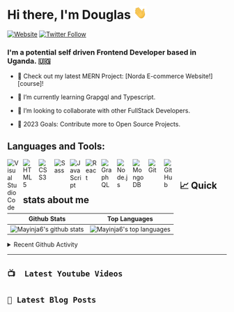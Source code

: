 # Hi there, I'm Douglas  <img src="./wave.gif" width="30px" height="30px" />
[![Website](https://img.shields.io/website?label=Portfolio%20Website&style=for-the-badge&url=https%3A%2F%2FPortifolio-Website)](https://Mayinja6.giyhub.io/Mayinja6)
[![Twitter Follow](https://img.shields.io/twitter/follow/Mayinja6?color=1DA1F2&logo=twitter&style=for-the-badge)](https://twitter.com/intent/follow?original_referer=https%3A%2F%2Fgithub.com%2FMayinja6&screen_name=Mayinja6)

### I'm a potential self driven Frontend Developer based in Uganda. :uganda:

- 🔭 Check out my latest MERN Project: [Norda E-commerce Website!][course]!

- 🌱 I’m currently learning Grapgql and Typescript.

- 👯 I’m looking to collaborate with other FullStack Developers.

- 🥅 2023 Goals: Contribute more to Open Source Projects.

## Languages and Tools:

<img align="left" alt="Visual Studio Code" width="26px" src="https://cdn.jsdelivr.net/gh/devicons/devicon/icons/vscode/vscode-original.svg" style="padding-right:10px;" />

<img align="left" alt="HTML5" width="26px" src="https://cdn.jsdelivr.net/gh/devicons/devicon/icons/html5/html5-original.svg" style="padding-right:10px;" />

<img align="left" alt="CSS3" width="26px" src="https://cdn.jsdelivr.net/gh/devicons/devicon/icons/css3/css3-original.svg" style="padding-right:10px;" />

<img align="left" alt="Sass" width="26px" src="https://cdn.jsdelivr.net/gh/devicons/devicon/icons/sass/sass-original.svg" style="padding-right:10px;" />

<img align="left" alt="JavaScript" width="26px" src="https://cdn.jsdelivr.net/gh/devicons/devicon/icons/javascript/javascript-original.svg" style="padding-right:10px;" />

<img align="left" alt="React" width="26px" src="https://cdn.jsdelivr.net/gh/devicons/devicon/icons/react/react-original.svg" style="padding-right:10px;" />



<img align="left" alt="GraphQL" width="26px" src="https://cdn.jsdelivr.net/gh/devicons/devicon/icons/graphql/graphql-plain.svg" style="padding-right:10px;" />

<img align="left" alt="Node.js" width="26px" src="https://cdn.jsdelivr.net/gh/devicons/devicon/icons/nodejs/nodejs-original.svg" style="padding-right:10px;" />


<img align="left" alt="MongoDB" width="26px" src="https://cdn.jsdelivr.net/gh/devicons/devicon/icons/mongodb/mongodb-original.svg" style="padding-right:10px;" />

<img align="left" alt="Git" width="26px" src="https://cdn.jsdelivr.net/gh/devicons/devicon/icons/git/git-original.svg" style="padding-right:10px;" />

<img align="left" alt="GitHub" width="26px" src="https://user-images.githubusercontent.com/3369400/139447912-e0f43f33-6d9f-45f8-be46-2df5bbc91289.png" style="padding-right:10px;" />




<br />

## &#x1f4c8; Quick stats about me

| Github Stats                             | Top Languages                                    |
| ---------------------------------------- | ------------------------------------------------ |
| ![Mayinja6's github stats][github_stats] | ![Mayinja6's top languages][top_languages_gitub] |

<details>
  <summary>Recent Github Activity</summary>

<!-- START_SECTION:activity -->

</details>

---

## `📺  Latest Youtube Videos`

<!-- YOUTUBE:START -->
<!-- YOUTUBE:END -->

## `📕 Latest Blog Posts`

<!-- BLOGPOSTS:START -->
<!-- BLOGPOSTS:END -->

[simple_icons]: <img height="32px" width="32px" src="https://unpkg.com/simple-icons@v3/icons/[ICON_NAME].svg" />
[mail_to_gmail]: mailto:mayinja6@gmail.com
[call_my_mobile]: tel:+256708083734
[github_stats]: https://github-readme-stats.vercel.app/api?username=Mayinja6&show_icons=true&title_color=f6c32c&icon_color=f6c32c&text_color=9f9f9f&bg_color=151515&count_private=true
[top_Languages_gitub]: https://github-readme-stats.vercel.app/api/top-langs/?username=Mayinja6&show_icons=true&title_color=f6c32c&icon_color=f6c32c&text_color=9f9f9f&bg_color=151515&count_private=true&layout=compact
